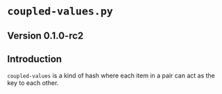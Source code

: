 # `coupled-values.py`

## Version 0.1.0-rc2

## Introduction

`coupled-values` is a kind of hash where each item in a pair can act as the key
to each other.
